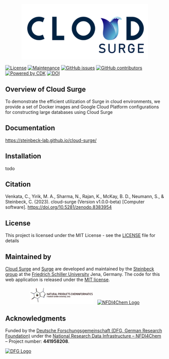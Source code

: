 <p align="center"><a href="https://steinbeck-lab.github.com/cloud-surge" target="_blank"><img src="/docs/public/cloud-surge.png" width="400" alt="CMS Logo"></a></p>  

[![License](https://img.shields.io/badge/License-MIT%202.0-blue.svg)](https://opensource.org/licenses/MIT)
[![Maintenance](https://img.shields.io/badge/Maintained%3F-yes-blue.svg)](https://GitHub.com/Steinbeck-Lab/cloud-surge/graphs/commit-activity)
[![GitHub issues](https://img.shields.io/github/issues/Steinbeck-Lab/cloud-surge.svg)](https://GitHub.com/Steinbeck-Lab/cloud-surge/issues/)
[![GitHub contributors](https://img.shields.io/github/contributors/Steinbeck-Lab/cloud-surge.svg)](https://GitHub.com/Steinbeck-Lab/cloud-surge/graphs/contributors/)
[![Powered by CDK](https://img.shields.io/badge/Powered%20by-CDK-blue.svg?style=flat&logo=chem)](https://cdk.github.io)
[![DOI](https://zenodo.org/badge/DOI/10.5281/zenodo.8383954.svg)](https://doi.org/10.5281/zenodo.8383954)

## Overview of Cloud Surge

To demonstrate the efficient utilization of Surge in cloud environments, we provide a set of Docker images and Google Cloud Platform configurations for constructing large databases using Cloud Surge

## Documentation

https://steinbeck-lab.github.io/cloud-surge/

## Installation

todo

## Citation

Venkata, C., Yirik, M. A., Sharma, N., Rajan, K., McKay, B. D., Neumann, S., & Steinbeck, C. (2023). cloud-surge (Version v1.0.0-beta) [Computer software]. https://doi.org/10.5281/zenodo.8383954

## License

This project is licensed under the MIT License - see the [LICENSE](https://github.com/Steinbeck-Lab/cloud-surge/blob/main/LICENSE) file for details

## Maintained by

[Cloud Surge]() and [Surge](https://structuregenerator.github.io/) are developed and maintained by the [Steinbeck group](https://cheminf.uni-jena.de) at the [Friedrich Schiller University](https://www.uni-jena.de/en/) Jena, Germany. 
The code for this web application is released under the [MIT license](https://opensource.org/licenses/MIT).
<p align="center"><a href="https://cheminf.uni-jena.de/" target="_blank"><img src="https://github.com/Kohulan/DECIMER-Image-to-SMILES/blob/master/assets/CheminfGit.png" style="width:40%" alt="cheminf Logo"></a>&nbsp;&nbsp;
<a href="https://cheminf.uni-jena.de/" target="_blank"><img src="https://camo.githubusercontent.com/1736b9dabfdc9336e43f2fd95f41345d6da6485d274f314e0d5848ad8361d8ec/68747470733a2f2f7777772e6e666469346368656d2e64652f77702d636f6e74656e742f7468656d65732f77707468656d652f6173736574732f696d672f6c6f676f2e737667" style="width:40%" alt="NFDI4Chem Logo"></a></p>

## Acknowledgments

Funded by the [Deutsche Forschungsgemeinschaft (DFG, German Research Foundation)](https://www.dfg.de/) under the [National Research Data Infrastructure – NFDI4Chem](https://nfdi4chem.de/) – Project number: **441958208**.

<p align="left"><a href="https://www.dfg.de/" target="_blank"><img src="./docs/public/dfg_logo_schriftzug_blau_foerderung_en.gif" width="50%" alt="DFG Logo"></a></p>
